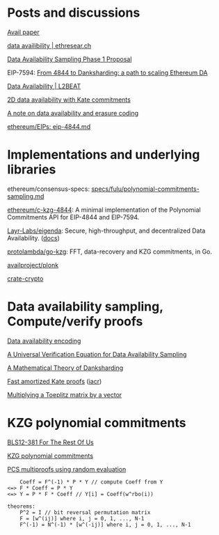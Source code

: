 # Posts and discussions

[Avail paper](https://github.com/availproject/poly-multiproof/blob/master/spec/src/1_overview.md)

[data availibility | ethresear.ch](https://ethresear.ch/search?q=data%20availibility)

[Data Availability Sampling Phase 1 Proposal](https://hackmd.io/@vbuterin/das)

EIP-7594: [From 4844 to Danksharding: a path to scaling Ethereum DA](https://ethresear.ch/t/from-4844-to-danksharding-a-path-to-scaling-ethereum-da/18046)

[Data Availability | L2BEAT](https://l2beat.com/data-availability/summary)

[2D data availability with Kate commitments](https://ethresear.ch/t/2d-data-availability-with-kate-commitments/8081)

[A note on data availability and erasure coding](https://github.com/ethereum/research/wiki/A-note-on-data-availability-and-erasure-coding)

[ethereum/EIPs: eip-4844.md](https://github.com/ethereum/EIPs/blob/master/EIPS/eip-4844.md)

# Implementations and underlying libraries

ethereum/consensus-specs: [specs/fulu/polynomial-commitments-sampling.md](https://github.com/ethereum/consensus-specs/blob/dev/specs/fulu/polynomial-commitments-sampling.md)

[ethereum/c-kzg-4844](https://github.com/ethereum/c-kzg-4844): A minimal implementation of the Polynomial Commitments API for EIP-4844 and EIP-7594.

[Layr-Labs/eigenda](https://github.com/Layr-Labs/eigenda): Secure, high-throughput, and decentralized Data Availability. ([docs](https://docs.eigenda.xyz/overview))

[protolambda/go-kzg](https://github.com/protolambda/go-kzg): FFT, data-recovery and KZG commitments, in Go.

[availproject/plonk](https://github.com/availproject/plonk/blob/v0.12.0-polygon-2/src/commitment_scheme/kzg10/key.rs#L297)

[crate-crypto](https://github.com/orgs/crate-crypto/repositories)

# Data availability sampling, Compute/verify proofs
[Data availability encoding](https://notes.ethereum.org/@dankrad/danksharding_encoding)

[A Universal Verification Equation for Data Availability Sampling](https://ethresear.ch/t/a-universal-verification-equation-for-data-availability-sampling/13240)

[A Mathematical Theory of Danksharding](https://github.com/ingonyama-zk/papers/blob/main/danksharding_math.pdf)

[Fast amortized Kate proofs](https://github.com/khovratovich/Kate/blob/master/Kate_amortized.pdf) ([iacr](https://eprint.iacr.org/2023/033))

[Multiplying a Toeplitz matrix by a vector](https://alinush.github.io/2020/03/19/multiplying-a-vector-by-a-toeplitz-matrix.html)

# KZG polynomial commitments

[BLS12-381 For The Rest Of Us](https://hackmd.io/@benjaminion/bls12-381)

[KZG polynomial commitments](https://dankradfeist.de/ethereum/2020/06/16/kate-polynomial-commitments.html)

[PCS multiproofs using random evaluation](https://dankradfeist.de/ethereum/2021/06/18/pcs-multiproofs.html)

```
    Coeff = F^(-1) * P * Y // compute Coeff from Y
<=> F * Coeff = P * Y
<=> Y = P * F * Coeff // Y[i] = Coeff(w^rbo(i))

theorems:
    P^2 = I // bit reversal permutation matrix
    F = [w^(ij)] where i, j = 0, 1, ..., N-1
    F^(-1) = N^(-1) * [w^(-ij)] where i, j = 0, 1, ..., N-1
```
